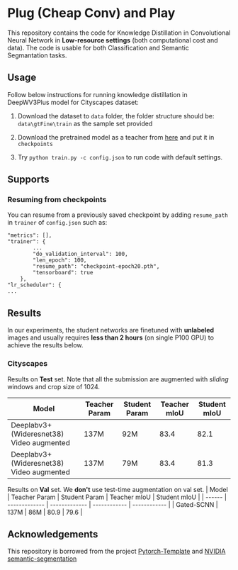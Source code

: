 # Plug (Cheap Conv) and Play
This repository contains the code for Knowledge Distillation in Convolutional Neural Network in **Low-resource settings** (both computational cost and data). The code is usable for both Classification and Semantic Segmantation tasks. 
## Usage
Follow below instructions for running knowledge distillation in DeepWV3Plus model for Cityscapes dataset:

1. Download the dataset to `data` folder, the folder structure should be: `data\gtFine\train` as the sample set provided

2. Download the pretrained model as a teacher from [here](https://github.com/NVIDIA/semantic-segmentation) and put it in `checkpoints`

3. Try `python train.py -c config.json` to run code with default settings.

## Supports

### Resuming from checkpoints
You can resume from a previously saved checkpoint by adding `resume_path` in `trainer` of `config.json` such as:
```
"metrics": [],
"trainer": {
        ...
        "do_validation_interval": 100,
        "len_epoch": 100,
        "resume_path": "checkpoint-epoch20.pth",
        "tensorboard": true
    },
"lr_scheduler": {
...
```

## Results

In our experiments, the student networks are finetuned with **unlabeled** images and usually requires **less than 2 hours** (on single P100 GPU) to achieve the results below. 

### Cityscapes

Results on **Test** set. Note that all the submission are augmented with *sliding* windows and crop size of 1024.

|  Model | Teacher Param | Student Param | Teacher mIoU | Student mIoU |
| ------ | ------------- | ------------- | ------------ | ------------ |
| Deeplabv3+ (Wideresnet38) Video augmented |  137M | 92M | 83.4 | 82.1 |
| Deeplabv3+ (Wideresnet38) Video augmented |  137M | 79M | 83.4 | 81.3 |

Results on **Val** set. We **don't** use test-time augmentation on val set.
|  Model | Teacher Param | Student Param | Teacher mIoU | Student mIoU |
| ------ | ------------- | ------------- | ------------ | ------------ |
| Gated-SCNN |  137M | 86M | 80.9 | 79.6 |

## Acknowledgements
This repository is borrowed from the project [Pytorch-Template](https://github.com/victoresque/pytorch-template) and [NVIDIA semantic-segmentation](https://github.com/NVIDIA/semantic-segmentation)
